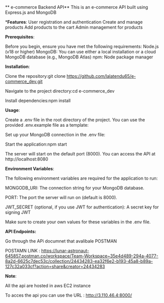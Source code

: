 ** e-commerce Backend  API**
This is an e-commerce API built using Express.js and MongoDB

***Features**:
User registration and authentication
Create and manage products
Add products to the cart
Admin management for products

**Prerequisites**:

Before you begin, ensure you have met the following requirements:
Node.js (v18 or higher)
MongoDB: You can use either a local installation or a cloud MongoDB database (e.g., MongoDB Atlas)
npm: Node package manager


**Installation**: 

Clone the repository:git clone https://github.com/lalatendu65/e-commerce_dev.git

Navigate to the project directory:cd e-commerce_dev

Install dependencies:npm install

**Usage**:

Create a .env file in the root directory of the project. You can use the provided .env.example file as a template:

Set up your MongoDB connection in the .env file:

Start the application:npm start

The server will start on the default port (8000). You can access the API at http://localhost:8080

**Environment Variables**:

The following environment variables are required for the application to run:

MONGODB_URI: The connection string for your MongoDB database.

PORT: The port the server will run on (default is 8000).

JWT_SECRET (optional, if you use JWT for authentication): A secret key for signing JWT

Make sure to create your own values for these variables in the .env file.



**API Endpoints:**

Go through the APi documnet that avalibale  POSTMAN 

POSTAMN LINK : https://lunar-astronaut-645857.postman.co/workspace/Team-Workspace~35e4d489-294a-4077-8a2d-6625c7dec53c/collection/24434283-ea32f6e2-b193-45a8-b89a-127c32a033cf?action=share&creator=24434283

**Note**: 

All the api are hosted in aws EC2 instance 

To acces the api you can use the URL : http://3.110.46.4:8000/


